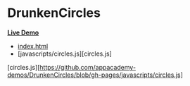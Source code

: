 # DrunkenCircles

**[Live Demo][live-demo]**

* [index.html][index.html]
* [javascripts/circles.js][circles.js]

[live-demo]: http://appacademy-demos.github.io/DrunkenCircles/
[index.html]: https://github.com/appacademy-demos/DrunkenCircles/blob/gh-pages/index.html
[circles.js][https://github.com/appacademy-demos/DrunkenCircles/blob/gh-pages/javascripts/circles.js]
